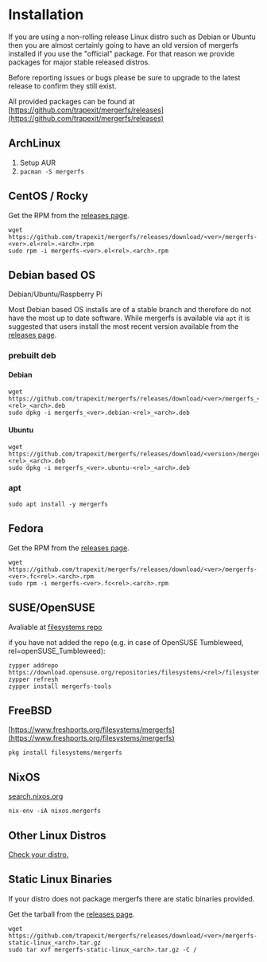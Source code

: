 # Installation

If you are using a non-rolling release Linux distro such as Debian or
Ubuntu then you are almost certainly going to have an old version of
mergerfs installed if you use the "official" package. For that reason
we provide packages for major stable released distros.

Before reporting issues or bugs please be sure to upgrade to the
latest release to confirm they still exist.

All provided packages can be found at [https://github.com/trapexit/mergerfs/releases](https://github.com/trapexit/mergerfs/releases)

## ArchLinux

1. Setup AUR
2. `pacman -S mergerfs`

## CentOS / Rocky

Get the RPM from the [releases page](https://github.com/trapexit/mergerfs/releases).

```
wget https://github.com/trapexit/mergerfs/releases/download/<ver>/mergerfs-<ver>.el<rel>.<arch>.rpm
sudo rpm -i mergerfs-<ver>.el<rel>.<arch>.rpm
```

## Debian based OS

Debian/Ubuntu/Raspberry Pi

Most Debian based OS installs are of a stable branch and therefore do not have
the most up to date software. While mergerfs is available via `apt` it
is suggested that users install the most recent version available from
the [releases page](https://github.com/trapexit/mergerfs/releases).

### prebuilt deb

#### Debian

```
wget https://github.com/trapexit/mergerfs/releases/download/<ver>/mergerfs_<ver>.debian-<rel>_<arch>.deb
sudo dpkg -i mergerfs_<ver>.debian-<rel>_<arch>.deb
```

#### Ubuntu

```
wget https://github.com/trapexit/mergerfs/releases/download/<version>/mergerfs_<ver>.ubuntu-<rel>_<arch>.deb
sudo dpkg -i mergerfs_<ver>.ubuntu-<rel>_<arch>.deb
```

### apt

```
sudo apt install -y mergerfs
```

## Fedora

Get the RPM from the [releases page](https://github.com/trapexit/mergerfs/releases).

```
wget https://github.com/trapexit/mergerfs/releases/download/<ver>/mergerfs-<ver>.fc<rel>.<arch>.rpm
sudo rpm -i mergerfs-<ver>.fc<rel>.<arch>.rpm
```

## SUSE/OpenSUSE

Avaliable at [filesystems repo](https://build.opensuse.org/package/show/filesystems/mergerfs-tools)

if you have not added the repo (e.g. in case of OpenSUSE Tumbleweed, rel=openSUSE_Tumbleweed): 

```
zypper addrepo https://download.opensuse.org/repositories/filesystems/<rel>/filesystems.repo
zypper refresh
zypper install mergerfs-tools
```

## FreeBSD

[https://www.freshports.org/filesystems/mergerfs](https://www.freshports.org/filesystems/mergerfs)

```
pkg install filesystems/mergerfs
```

## NixOS

[search.nixos.org](https://search.nixos.org/packages?channel=unstable&show=mergerfs&from=0&size=50&sort=relevance&type=packages&query=mergerfs)

```
nix-env -iA nixos.mergerfs
```

## Other Linux Distros

[Check your distro.](../related_projects.md#distributions-including-mergerfs)

## Static Linux Binaries

If your distro does not package mergerfs there are static binaries
provided.

Get the tarball from the [releases page](https://github.com/trapexit/mergerfs/releases).

```
wget https://github.com/trapexit/mergerfs/releases/download/<ver>/mergerfs-static-linux_<arch>.tar.gz
sudo tar xvf mergerfs-static-linux_<arch>.tar.gz -C /
```

